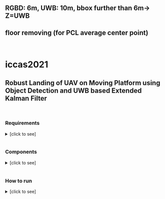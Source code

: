 ## RGBD: 6m, UWB: 10m, bbox further than 6m-> Z=UWB
## floor removing (for PCL average center point)
<br>

# iccas2021
## Robust Landing of UAV on Moving Platform using Object Detection and UWB based Extended Kalman Filter

<br>

### Requirements

<details><summary>[click to see]</summary>
+ (Optional) `Joystick`, I used `sony dualshock4`
+ `OpenCV` upper than 4.4.0 for OpenCV-DNN-YOLO, and also `cv_bridge`
    + `OpenCV`, `cv_bridge` manual build refer [here](https://github.com/engcang/ros-yolo-sort/tree/master/YOLO_and_ROS_ver#2-prerequisites)
+ ROS and Gazebo
    + refer [here](http://wiki.ros.org/ROS/Installation)
    + `$ sudo apt install ros-<distro>-desktop-full`
+ `robot-pose-ekf` package, refer [here](http://wiki.ros.org/robot_pose_ekf)
~~~shell
$ sudo apt install ros-<distro>-robot-pose-ekf
~~~
+ PX4-SITL: [here](https://github.com/PX4/PX4-SITL_gazebo)
    + Installation: [here](https://github.com/engcang/mavros-gazebo-application#installation)
+ This repo, which is including submodules as belows:
    + [uwb gazebo plugin](https://github.com/valentinbarral/gazebosensorplugins)
    + [uwb ROS msg](https://github.com/valentinbarral/rosmsgs)
    + `tf_to_trajectory` pacakge from [here (myself)](https://github.com/engcang/tf_to_trajectory)
~~~shell
$ git clone --recursive https://github.com/engcang/iccas2021

or

$ git clone https://github.com/engcang/iccas2021
$ cd iccas2021
$ git submodule update --init --recursive
~~~

+ [Important] Set gazebo model path
~~~shell
$ echo "export GAZEBO_MODEL_PATH=:/home/<your_pcname>/<your_workspace>/src/iccas2021/gazebo_model_and_world:$GAZEBO_MODEL_PATH" >> ~/.bashrc
$ echo "export LD_LIBRARY_PATH=:/home/<your_pcname>/<your_workspace>/devel/lib:$LD_LIBRARY_PATH" >> ~/.bashrc
$ . ~/.bashrc
~~~

+ For VINS-Fusion,
~~~shell
$ echo "export MALLOC_CHECK_=0" >> ~/.bashrc
$ source ~/.bashrc
~~~

---

</details>

<br>

### Components

<details><summary>[click to see]</summary>

+ ROS-YOLO using OpenCV/OpenVINO code: from [here (myself)](https://github.com/engcang/ros-yolo-sort/blob/master/YOLO_and_ROS_ver/ros_opencv_dnn.py)
+ Jackal Gazebo model: from [here](https://github.com/jackal)
+ Drone and Jackal controll joystick code: from [here (myself)](https://github.com/engcang/mavros-gazebo-application/blob/master/mavros_joy_controller.py), also refer [here](https://github.com/engcang/mavros-gazebo-application/blob/master/README.md#mission--joystick-controller---supports-kobuki-and-jackal)
+ UWB Gazebo sensor plugin and message from [uwb gazebo plugin](https://github.com/valentinbarral/gazebosensorplugins) and [uwb ROS msg](https://github.com/valentinbarral/rosmsgs)
+ [VINS-Fusion](https://github.com/HKUST-Aerial-Robotics/VINS-Fusion) `frame_id` and `OpenCV` edited version from [here](https://github.com/engcang/vins-application#-vins-fusion-1)
    + `camera_models` package is edited to be compatible with `OpenCV4`

---

</details>

<br>

### How to run

<details><summary>[click to see]</summary>

+ launch gazebo world
~~~shell
$ roslaunch ekf_landing world.launch
~~~
+ start `kalman filter node`
~~~shell
$ roslaunch ekf_landing kalman.launch
~~~
+ move around the drone / jackal: control `joystick`
+ start `autolanding node`
~~~shell
$ rosrun ekf_landing autolanding_node
~~~
---

</details>
